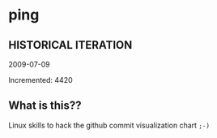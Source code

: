 # ping

## HISTORICAL ITERATION
2009-07-09

Incremented: 4420

## What is this?? 
Linux skills to hack the github commit visualization chart `;-)`

